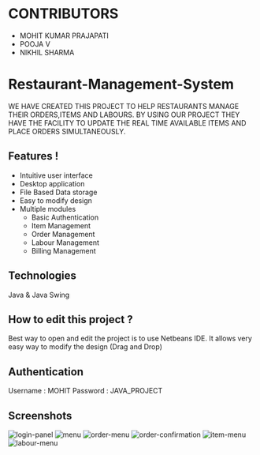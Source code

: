 # CONTRIBUTORS
 - MOHIT KUMAR PRAJAPATI
 - POOJA V
 - NIKHIL SHARMA
 
# Restaurant-Management-System
WE HAVE CREATED THIS PROJECT TO HELP RESTAURANTS MANAGE THEIR ORDERS,ITEMS AND LABOURS.
BY USING OUR PROJECT THEY HAVE THE FACILITY TO UPDATE THE REAL TIME AVAILABLE ITEMS AND PLACE ORDERS SIMULTANEOUSLY.

## Features !
 - Intuitive user interface
 - Desktop application
 - File Based Data storage
 - Easy to modify design
 - Multiple modules
    - Basic Authentication  
    - Item Management 
    - Order Management
    - Labour Management
    - Billing Management
  
## Technologies
Java & Java Swing

## How to edit this project ?
Best way to open and edit the project is to use Netbeans IDE. It allows very easy way to modify the design (Drag and Drop)

## Authentication

Username : MOHIT
Password : JAVA_PROJECT

## Screenshots
![login-panel](https://i.ibb.co/SDt3W9q3/Screenshot-2025-04-04-at-5-12-57-PM.png)
![menu](https://i.ibb.co/Y7kn3cQ/2-menu.png)
![order-menu](https://i.ibb.co/5c5vpwv/3-create-order.png)
![order-confirmation](https://i.ibb.co/qJgRYCL/4-order-confirmation.png)
![item-menu](https://i.ibb.co/LztzGCBp/Screenshot-2025-04-04-at-5-47-02-PM.png)
![labour-menu](https://i.ibb.co/RG0xdh6f/Screenshot-2025-04-04-at-6-10-10-PM.png)
